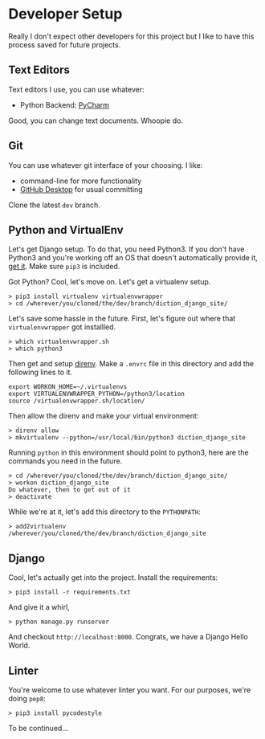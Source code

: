 # Developer Setup

Really I don't expect other developers for this project but I like to have this process saved for future projects.

## Text Editors
Text editors I use, you can use whatever:

* Python Backend: [PyCharm](https://www.jetbrains.com/pycharm/)

Good, you can change text documents. Whoopie do. 

## Git

You can use whatever git interface of your choosing. I like:
 
* command-line for more functionality
* [GitHub Desktop](https://desktop.github.com/) for usual committing

Clone the latest `dev` branch.

## Python and VirtualEnv

Let's get Django setup. To do that, you need Python3. If you don't have Python3 and you're working off an OS that doesn't automatically provide it, [get it]((https://www.python.org/)). Make sure `pip3` is included.

Got Python? Cool, let's move on. Let's get a virtualenv setup.

    > pip3 install virtualenv virtualenvwrapper
    > cd /wherever/you/cloned/the/dev/branch/diction_django_site/

Let's save some hassle in the future. First, let's figure out where that `virtualenvwrapper` got installled.

    > which virtualenvwrapper.sh
    > which python3

Then get and setup [direnv](https://direnv.net/). Make a `.envrc` file in this directory and add the following lines to it.

    export WORKON_HOME=~/.virtualenvs
    export VIRTUALENVWRAPPER_PYTHON=/python3/location
    source /virtualenvwrapper.sh/location/

Then allow the direnv and make your virtual environment:

    > direnv allow
    > mkvirtualenv --python=/usr/local/bin/python3 diction_django_site

Running `python` in this environment should point to python3, here are the commands you need in the future.

    > cd /wherever/you/cloned/the/dev/branch/diction_django_site/
    > workon diction_django_site
    Do whatever, then to get out of it
    > deactivate

While we're at it, let's add this directory to the `PYTHONPATH`:

    > add2virtualenv /wherever/you/cloned/the/dev/branch/diction_django_site

## Django

Cool, let's actually get into the project. Install the requirements:

    > pip3 install -r requirements.txt

And give it a whirl,

    > python manage.py runserver

And checkout `http://localhost:8000`. Congrats, we have a Django Hello World.

## Linter

You're welcome to use whatever linter you want. For our purposes, we're doing `pep8`:

    > pip3 install pycodestyle

To be continued...
